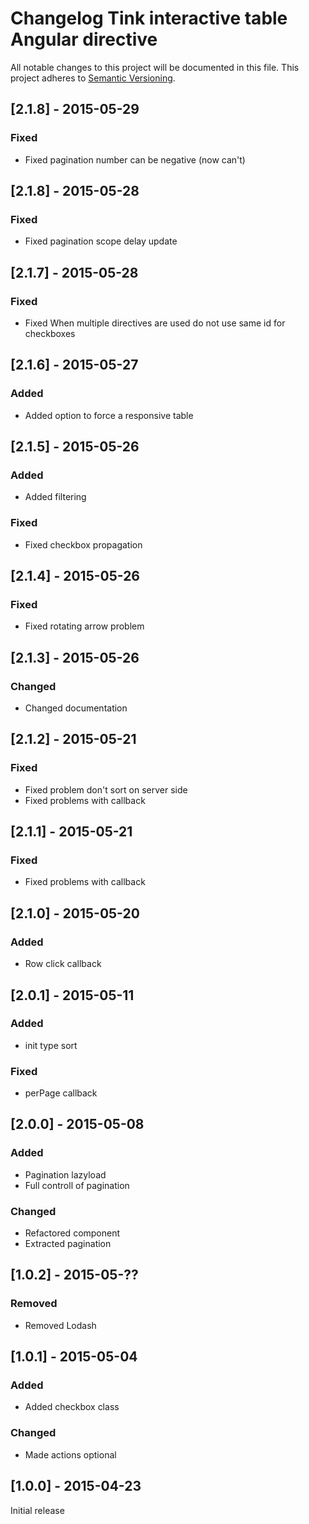 # Changelog Tink interactive table Angular directive

All notable changes to this project will be documented in this file.
This project adheres to [Semantic Versioning](http://semver.org/).

<!--
## [Unreleased] - [unreleased]

### Added
### Changed
### Deprecated
### Removed
### Fixed
### Security
-->
## [2.1.8] - 2015-05-29

### Fixed
- Fixed pagination number can be negative (now can't)

## [2.1.8] - 2015-05-28

### Fixed
- Fixed pagination scope delay update

## [2.1.7] - 2015-05-28

### Fixed
- Fixed When multiple directives are used do not use same id for checkboxes

## [2.1.6] - 2015-05-27

### Added
- Added option to force a responsive table


## [2.1.5] - 2015-05-26

### Added
- Added filtering

### Fixed
- Fixed checkbox propagation



## [2.1.4] - 2015-05-26

### Fixed
- Fixed rotating arrow problem



## [2.1.3] - 2015-05-26

### Changed
- Changed documentation



## [2.1.2] - 2015-05-21

### Fixed
- Fixed problem don't sort on server side
- Fixed problems with callback



## [2.1.1] - 2015-05-21

### Fixed
- Fixed problems with callback



## [2.1.0] - 2015-05-20

### Added
- Row click callback



## [2.0.1] - 2015-05-11

### Added
- init type sort

### Fixed
- perPage callback



## [2.0.0] - 2015-05-08

### Added
- Pagination lazyload
- Full controll of pagination

### Changed
- Refactored component
- Extracted pagination



## [1.0.2] - 2015-05-??

### Removed
- Removed Lodash



## [1.0.1] - 2015-05-04

### Added
- Added checkbox class

### Changed
- Made actions optional



## [1.0.0] - 2015-04-23

Initial release

